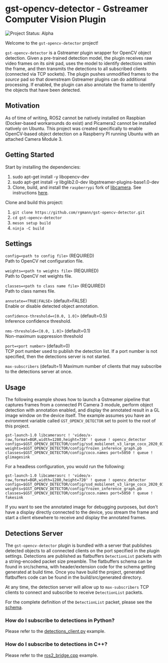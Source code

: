 
# gst-opencv-detector - Gstreamer Computer Vision Plugin

<img align="cener" alt="Project Status: Alpha" src="https://img.shields.io/badge/Status-Alpha-red">

Welcome to the `gst-opencv-detector` project!  

`gst-opencv-detector` is a Gstreamer plugin wrapper for OpenCV object detection. Given a pre-trained detection model, the plugin receives raw video frames on its _sink_ pad, uses the model to identify detections within the frame, and then transmits the detections to all subscribed clients (connected via TCP sockets). The plugin pushes unmodified frames to the _source_ pad so that downstream Gstreamer plugins can do additional processing. If enabled, the plugin can also annotate the frame to identify the objects that have been detected.

## Motivation

As of time of writing, ROS2 cannot be natively installed on Raspbian (Docker-based workarounds do exist) and Picamera2 cannot be installed natively on Ubuntu. This project was created specifically to enable OpenCV-based object detection on a Raspberry PI running Ubuntu with an attached Camera Module 3.

## Getting Started

Start by installing the dependencies:

 1. sudo apt-get install -y libopencv-dev
 2. sudo apt-get install -y libglib2.0-dev libgstreamer-plugins-base1.0-dev
 3. Clone, build, and install the `raspberrypi` fork of [libcamera](https://libcamera.org). See instructions [here](https://github.com/raspberrypi/libcamera).

Clone and build this project:

 1. `git clone https://github.com/rgmann/gst-opencv-detector.git`
 2. `cd gst-opencv-detector`
 3. `meson setup build`
 4. `ninja -C build`

## Settings

`config=<path to config file>` (REQUIRED)  
Path to OpenCV net configuration file.

`weights=<path to weights file>` (REQUIRED)  
Path to OpenCV net weights file.

`classes=<path to class name file>` (REQUIRED)  
Path to class names file.

`annotate=<TRUE|FALSE>` (default=FALSE)  
Enable or disable detected object annotation.

`confidence-threshold=<[0.0, 1.0]>` (default=0.5)  
Inference confidence threshold.

`nms-threshold=<[0.0, 1.0]>` (default=0.1)  
Non-maximum suppression threshold

`port=<port number>` (default=0)  
TCP port number used to publish the detection list. If a port number is not specified, then the detections server is not started.

`max-subscribers` (default=1)
Maximum number of clients that may subscribe to the detections server at once.


## Usage

The following example shows how to launch a Gstreamer pipeline that captures frames from a connected PI Camera 3 module, perform object detection with annotation enabled, and display the annotated result in a GL image window on the device itself. The example assumes you have an evironment variable called `GST_OPENCV_DETECTOR` set to point to the root of this project.

```
gst-launch-1.0 libcamerasrc ! 'video/x-raw,format=BGR,width=1280,height=720' ! queue ! opencv_detector configs=$GST_OPENCV_DETECTOR/config/ssd_mobilenet_v3_large_coco_2020_01_14.pbtxt weights=$GST_OPENCV_DETECTOR/config/frozen_inference_graph.pb classes=$GST_OPENCV_DETECTOR/config/coco.names port=5050 ! queue ! glimagesink
```

For a headless configuration, you would run the following:

```
gst-launch-1.0 libcamerasrc ! 'video/x-raw,format=BGR,width=1280,height=720' ! queue ! opencv_detector configs=$GST_OPENCV_DETECTOR/config/ssd_mobilenet_v3_large_coco_2020_01_14.pbtxt weights=$GST_OPENCV_DETECTOR/config/frozen_inference_graph.pb classes=$GST_OPENCV_DETECTOR/config/coco.names port=5050 ! queue ! fakesink
```

If you want to see the annotated image for debugging purposes, but don't have a display directly connected to the device, you stream the frame and start a client elsewhere to receive and display the annotated frames.

## Detections Server

The `gst-opencv-detector` plugin is bundled with a server that publishes detected objects to all connected clients on the port specified in the plugin settings. Detections are published as flatbuffers `DetectionList` packets with a string-encoded packet size preamble. The flatbuffers schema can be found in src/schema, with header/extension code for the schema getting generated at build time. Once you have build the project, generated flatbuffers code can be found in the build/src/generated directory.

At any time, the detection server will allow up to `max-subscribers` TCP clients to connect and subscribe to receive `DetectionList` packets.

For the complete definition of the `DetectionList` packet, please see the [schema](src/schema/detections_list.fbs).

### How do I subscribe to detections in Python?

Please refer to the [detections_client.py](examples/detections_client.py) example.

### How do I subscribe to detections in C++?

Please refer to the [ros2_bridge.cpp](utils/ros2_bridge.cpp) example.


